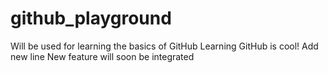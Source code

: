 # github_playground
Will be used for learning the basics of GitHub
Learning GitHub is cool!
Add new line
New feature will soon be integrated
